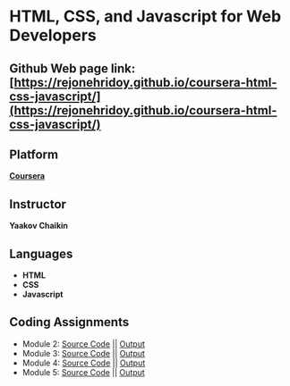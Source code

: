 # HTML, CSS, and Javascript for Web Developers

## Github Web page link: [https://rejonehridoy.github.io/coursera-html-css-javascript/](https://rejonehridoy.github.io/coursera-html-css-javascript/)

## Platform
**[Coursera](https://www.coursera.org/learn/html-css-javascript-for-web-developers/home/welcome)**

## Instructor
**Yaakov Chaikin**
	
## Languages
* **HTML**
* **CSS**
* **Javascript**
	

## Coding Assignments
* Module 2: [Source Code](https://github.com/rejonehridoy/coursera-html-css-javascript/tree/main/module2-solution) || [Output](https://rejonehridoy.github.io/coursera-html-css-javascript/module2-solution/)
* Module 3: [Source Code](https://github.com/rejonehridoy/coursera-html-css-javascript/tree/main/module3-solution) || [Output](https://rejonehridoy.github.io/coursera-html-css-javascript/module3-solution/)
* Module 4: [Source Code](https://github.com/rejonehridoy/coursera-html-css-javascript/tree/main/module4-solution) || [Output](https://rejonehridoy.github.io/coursera-html-css-javascript/module4-solution/)
* Module 5: [Source Code](https://github.com/rejonehridoy/coursera-html-css-javascript/tree/main/module5-solution) || [Output](https://rejonehridoy.github.io/coursera-html-css-javascript/module5-solution/)
